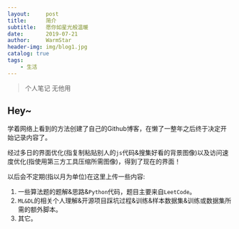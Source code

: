 ```yaml
---
layout:     post   				    
title:      简介 				
subtitle:   愿你如星光般温暖 
date:       2019-07-21 				
author:     WarmStar 						
header-img: img/blog1.jpg 	
catalog: true 				
tags:							
    - 生活
---
```


> 个人笔记 无他用

## Hey~
学着网络上看到的方法创建了自己的Github博客，在懒了一整年之后终于决定开始记录内容了。

经过多日的界面优化(指复制粘贴别人的`js`代码&搜集好看的背景图像)以及访问速度优化(指使用第三方工具压缩所需图像)，得到了现在的界面！

以后会不定期(指以月为单位)在这里上传一些内容:

1. 一些算法题的题解&思路&`Python`代码，题目主要来自`LeetCode`。
2. `ML&DL`的相关个人理解&开源项目踩坑过程&训练&样本数据集&训练或数据集所需的额外脚本。
3. 其它。